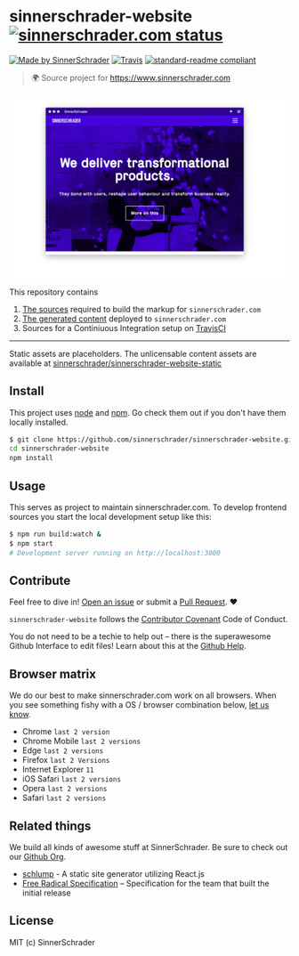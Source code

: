 # sinnerschrader-website [![sinnerschrader.com status](https://img.shields.io/badge/status-live-green.svg?style=flat-square)](https://sinnerschrader.com/)

[![Made by SinnerSchrader](https://img.shields.io/badge/made%20by-SinnerSchrader-orange.svg?style=flat-square)](https://sinnerschrader.com/)
[![Travis](https://img.shields.io/travis/sinnerschrader/sinnerschrader-website.svg?style=flat-square)](https://travis-ci.org/sinnerschrader/sinnerschrader-website)
[![standard-readme compliant](https://img.shields.io/badge/readme-standard-brightgreen.svg?style=flat-square)](https://github.com/RichardLitt/standard-readme)

> :earth_africa: Source project for https://www.sinnerschrader.com


![Screenshot of sinnschrader.com](./sinnerschradercom.jpg)


This repository contains

1. [The sources](./src) required to build the markup for `sinnerschrader.com`
2. [The generated content](./docs) deployed to `sinnerschrader.com`
3. Sources for a Continiuous Integration setup on [TravisCI](https://travis-ci.org/sinnerschrader/sinnerschrader-website)

---
Static assets are placeholders. The unlicensable content assets are available at [sinnerschrader/sinnerschrader-website-static](https://github.com/sinnerschrader/sinnerschrader-website-static)

## Install

This project uses [node](http://nodejs.org) and [npm](https://npmjs.com). Go check them out if you don't have them locally installed.


```sh
$ git clone https://github.com/sinnerschrader/sinnerschrader-website.git
cd sinnerschrader-website
npm install
```

## Usage

This serves as project to maintain sinnerschrader.com.
To develop frontend sources you start the local development
setup like this:

```sh
$ npm run build:watch &
$ npm start
# Development server running on http://localhost:3000
```

## Contribute

Feel free to dive in! [Open an issue](https://github.com/sinnerschrader/sinnerschrader-website/issues/new) or submit a [Pull Request](https://github.com/sinnerschrader/sinnerschrader-website/pull/new/master). :heart:

`sinnerschrader-website` follows the [Contributor Covenant](http://contributor-covenant.org/version/1/3/0/) Code of Conduct.

You do not need to be a techie to help out – there is the superawesome Github Interface to edit files! Learn about this at the [Github Help](https://help.github.com/articles/editing-files-in-your-repository/).

## Browser matrix

We do our best to make sinnerschrader.com work on all browsers. When you see something
fishy with a OS / browser combination below, [let us know](https://github.com/sinnerschrader/sinnerschrader-website/issues/new).

* Chrome `last 2 version`
* Chrome Mobile `last 2 versions`
* Edge `last 2 versions`
* Firefox `last 2 Versions`
* Internet Explorer `11`
* iOS Safari `last 2 versions`
* Opera `last 2 versions`
* Safari `last 2 versions`

## Related things

We build all kinds of awesome stuff at SinnerSchrader. Be sure to check out our [Github Org](https://github.com/sinnerschrader).

* [schlump](https://github.com/sinnerschrader/schlump) - A static site generator utilizing React.js
* [Free Radical Specification](https://github.com/sinnerschrader/free-radical-specification) – Specification for the team that built the initial release

## License
MIT (c) SinnerSchrader
